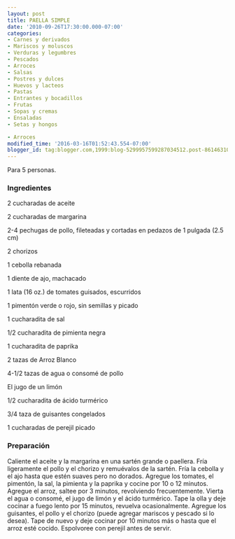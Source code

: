 ```yaml
---
layout: post
title: PAELLA SIMPLE
date: '2010-09-26T17:30:00.000-07:00'
categories:
- Carnes y derivados
- Mariscos y moluscos
- Verduras y legumbres
- Pescados
- Arroces
- Salsas
- Postres y dulces
- Huevos y lacteos
- Pastas
- Entrantes y bocadillos
- Frutas
- Sopas y cremas
- Ensaladas
- Setas y hongos

- Arroces
modified_time: '2016-03-16T01:52:43.554-07:00'
blogger_id: tag:blogger.com,1999:blog-5299957599287034512.post-861463102833812270
---
```


Para 5 personas.

<h3>Ingredientes</h3>

2 cucharadas de aceite

2 cucharadas de margarina

2-4 pechugas de pollo, fileteadas y cortadas en pedazos de 1 pulgada (2.5 cm)

2 chorizos

1 cebolla rebanada

1 diente de ajo, machacado

1 lata (16 oz.) de tomates guisados, escurridos

1 pimentón verde o rojo, sin semillas y picado

1 cucharadita de sal

1/2 cucharadita de pimienta negra

1 cucharadita de paprika

2 tazas de Arroz Blanco

4-1/2 tazas de agua o consomé de pollo

El jugo de un limón

1/2 cucharadita de ácido turmérico

3/4 taza de guisantes congelados

1 cucharadas de perejil picado

<h3>Preparación</h3>

Caliente el aceite y la margarina en una sartén grande o paellera. Fría ligeramente el pollo y el chorizo y remuévalos de la sartén. Fría la cebolla y el ajo hasta que estén suaves pero no dorados. Agregue los tomates, el pimentón, la sal, la pimienta y la paprika y cocine por 10 o 12 minutos. Agregue el arroz, saltee por 3 minutos, revolviendo frecuentemente. Vierta el agua o consomé, el jugo de limón y el ácido turmérico. Tape la olla y deje cocinar a fuego lento por 15 minutos, revuelva ocasionalmente. Agregue los guisantes, el pollo y el chorizo (puede agregar mariscos y pescado si lo desea). Tape de nuevo y deje cocinar por 10 minutos más o hasta que el arroz esté cocido. Espolvoree con perejil antes de servir.

